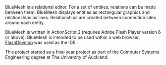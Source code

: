 BlueMesh is a relational editor. For a set of entities, relations can be made between them. BlueMesh displays entities as rectangular graphics and relationships as lines. Relationships are created between connection sites around each entity.

BlueMesh is written in ActionScript 2 (requires Adobe Flash Player version 6 or above).  BlueMesh is intended to be used within a web browser.  [FlashDevelop](http://www.flashdevelop.org/community/) was used as the IDE.

This project started as a final year project as part of the Computer Systems Engineering degree at The University of Auckland.
